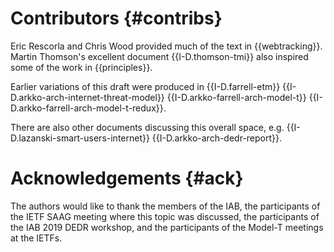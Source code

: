 
# Contributors {#contribs}

Eric Rescorla and Chris Wood provided much of the text in
{{webtracking}}. Martin Thomson's excellent document
{{I-D.thomson-tmi}} also inspired some of the work in {{principles}}.

Earlier variations of this draft were produced in {{I-D.farrell-etm}}
{{I-D.arkko-arch-internet-threat-model}}
{{I-D.arkko-farrell-arch-model-t}}
{{I-D.arkko-farrell-arch-model-t-redux}}.

There are also other documents discussing this overall space,
e.g. {{I-D.lazanski-smart-users-internet}}
{{I-D.arkko-arch-dedr-report}}.

# Acknowledgements {#ack}

The authors would like to thank the members of the IAB, the
participants of the IETF SAAG meeting where this topic was discussed,
the participants of the IAB 2019 DEDR workshop, and the participants
of the Model-T meetings at the IETFs.

